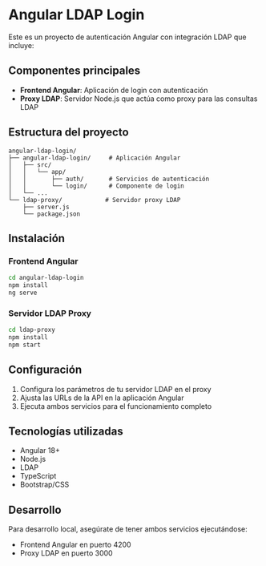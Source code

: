 # Angular LDAP Login

Este es un proyecto de autenticación Angular con integración LDAP que incluye:

## Componentes principales

- **Frontend Angular**: Aplicación de login con autenticación
- **Proxy LDAP**: Servidor Node.js que actúa como proxy para las consultas LDAP

## Estructura del proyecto

```
angular-ldap-login/
├── angular-ldap-login/     # Aplicación Angular
│   ├── src/
│   │   └── app/
│   │       ├── auth/       # Servicios de autenticación
│   │       └── login/      # Componente de login
│   └── ...
└── ldap-proxy/            # Servidor proxy LDAP
    ├── server.js
    └── package.json
```

## Instalación

### Frontend Angular
```bash
cd angular-ldap-login
npm install
ng serve
```

### Servidor LDAP Proxy
```bash
cd ldap-proxy
npm install
npm start
```

## Configuración

1. Configura los parámetros de tu servidor LDAP en el proxy
2. Ajusta las URLs de la API en la aplicación Angular
3. Ejecuta ambos servicios para el funcionamiento completo

## Tecnologías utilizadas

- Angular 18+
- Node.js
- LDAP
- TypeScript
- Bootstrap/CSS

## Desarrollo

Para desarrollo local, asegúrate de tener ambos servicios ejecutándose:
- Frontend Angular en puerto 4200
- Proxy LDAP en puerto 3000
